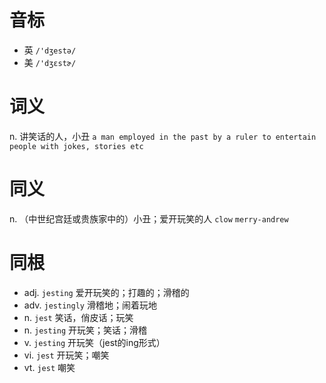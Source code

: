# 音标

- 英 `/'dʒestə/`
- 美 `/'dʒɛstɚ/`

# 词义

n. 讲笑话的人，小丑
`a man employed in the past by a ruler to entertain people with jokes, stories etc`

# 同义

n. （中世纪宫廷或贵族家中的）小丑；爱开玩笑的人
`clow` `merry-andrew`

# 同根

- adj. `jesting` 爱开玩笑的；打趣的；滑稽的
- adv. `jestingly` 滑稽地；闹着玩地
- n. `jest` 笑话，俏皮话；玩笑
- n. `jesting` 开玩笑；笑话；滑稽
- v. `jesting` 开玩笑（jest的ing形式）
- vi. `jest` 开玩笑；嘲笑
- vt. `jest` 嘲笑

